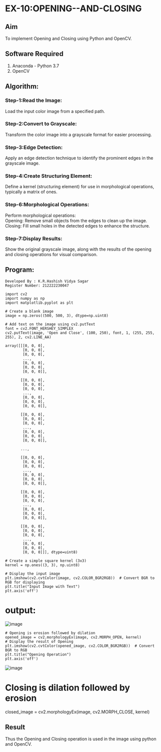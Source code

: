 # EX-10:OPENING--AND-CLOSING
## Aim
To implement Opening and Closing using Python and OpenCV.

## Software Required
1. Anaconda - Python 3.7
2. OpenCV
## Algorithm:
### Step-1:Read the Image:
Load the input color image from a specified path.

### Step-2:Convert to Grayscale:
Transform the color image into a grayscale format for easier processing.

### Step-3:Edge Detection:
Apply an edge detection technique to identify the prominent edges in the grayscale image.

### Step-4:Create Structuring Element:
Define a kernel (structuring element) for use in morphological operations, typically a matrix of ones.

### Step-6:Morphological Operations:
Perform morphological operations:<br>
Opening: Remove small objects from the edges to clean up the image.<br>
Closing: Fill small holes in the detected edges to enhance the structure.

### Step-7:Display Results:
Show the original grayscale image, along with the results of the opening and closing operations for visual comparison.

## Program:
```
Developed By : K.R.Hashish Vidya Sagar
Register Number: 212222230047
```
```
import cv2
import numpy as np
import matplotlib.pyplot as plt
```
```
# Create a blank image
image = np.zeros((500, 500, 3), dtype=np.uint8)
```
```
# Add text on the image using cv2.putText
font = cv2.FONT_HERSHEY_SIMPLEX
cv2.putText(image, 'Open and Close', (100, 250), font, 1, (255, 255, 255), 2, cv2.LINE_AA)
```
```
array([[[0, 0, 0],
        [0, 0, 0],
        [0, 0, 0],
        ...,
        [0, 0, 0],
        [0, 0, 0],
        [0, 0, 0]],

       [[0, 0, 0],
        [0, 0, 0],
        [0, 0, 0],
        ...,
        [0, 0, 0],
        [0, 0, 0],
        [0, 0, 0]],

       [[0, 0, 0],
        [0, 0, 0],
        [0, 0, 0],
        ...,
        [0, 0, 0],
        [0, 0, 0],
        [0, 0, 0]],

       ...,

       [[0, 0, 0],
        [0, 0, 0],
        [0, 0, 0],
        ...,
        [0, 0, 0],
        [0, 0, 0],
        [0, 0, 0]],

       [[0, 0, 0],
        [0, 0, 0],
        [0, 0, 0],
        ...,
        [0, 0, 0],
        [0, 0, 0],
        [0, 0, 0]],

       [[0, 0, 0],
        [0, 0, 0],
        [0, 0, 0],
        ...,
        [0, 0, 0],
        [0, 0, 0],
        [0, 0, 0]]], dtype=uint8)
```     
 ```       
# Create a simple square kernel (3x3)
kernel = np.ones((3, 3), np.uint8)
```
```
# Display the input image
plt.imshow(cv2.cvtColor(image, cv2.COLOR_BGR2RGB))  # Convert BGR to RGB for displaying
plt.title("Input Image with Text")
plt.axis('off')
```
# output:
![image](https://github.com/user-attachments/assets/0f050c78-a17c-4876-86f8-b0845edd8874)


```
# Opening is erosion followed by dilation
opened_image = cv2.morphologyEx(image, cv2.MORPH_OPEN, kernel)
# Display the result of Opening
plt.imshow(cv2.cvtColor(opened_image, cv2.COLOR_BGR2RGB))  # Convert BGR to RGB
plt.title("Opening Operation")
plt.axis('off')
```
![image](https://github.com/user-attachments/assets/f345d356-d7aa-4323-8a55-cfbaf5acca26)

# Closing is dilation followed by erosion
closed_image = cv2.morphologyEx(image, cv2.MORPH_CLOSE, kernel)


## Result
Thus the Opening and Closing operation is used in the image using python and OpenCV.
